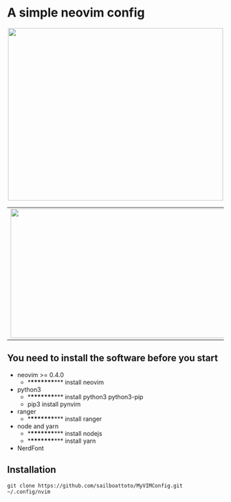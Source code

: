 # A simple neovim config

<div align="center">
<img src="https://raw.githubusercontent.com/sailboattoto/MyVIMConfig/dev/1.png" width="500" height="400">
</div>

|                                                                                                            |                                                                                                           |
| ---------------------------------------------------------------------------------------------------------- | --------------------------------------------------------------------------------------------------------- |
| <img src="https://raw.githubusercontent.com/sailboattoto/MyVIMConfig/dev/2.png" width="800"  height="300"> | <img src="https://raw.githubusercontent.com/sailboattoto/MyVIMConfig/dev/3.png" width="800" height="300"> |

## You need to install the software before you start

- neovim >= 0.4.0
  - \***\*\*\*\*\*\*\***\*\*\* install neovim
- python3
  - \***\*\*\*\*\*\*\***\*\*\* install python3 python3-pip
  - pip3 install pynvim
- ranger
  - \***\*\*\*\*\*\*\***\*\*\* install ranger
- node and yarn
  - \***\*\*\*\*\*\*\***\*\*\* install nodejs
  - \***\*\*\*\*\*\*\***\*\*\* install yarn
- NerdFont

## Installation

    git clone https://github.com/sailboattoto/MyVIMConfig.git ~/.config/nvim
